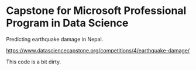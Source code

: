 # Capstone for Microsoft Professional Program in Data Science
Predicting earthquake damage in Nepal.  

https://www.datasciencecapstone.org/competitions/4/earthquake-damage/  

This code is a bit dirty.  
